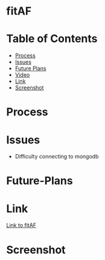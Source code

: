 # fitAF

# Table of Contents

* [Process](#Process)
* [Issues](#Issues)
* [Future Plans](#Future-Plans)
* [Video](#Video)
* [Link](#Link)
* [Screenshot](#Screenshot)

# Process


# Issues
 * Difficulty connecting to mongodb

# Future-Plans


# Link 

[Link to fitAF]( https://git.heroku.com/fitaf.git)

# Screenshot

![]()

![]()